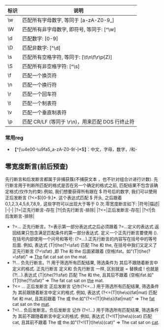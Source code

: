 |标识|说明|
|-|-|
|\w|匹配所有字母数字, 等同于 [a-zA-Z0-9_]|
|\W|匹配所有非字母数字, 即符号, 等同于: [^\w]|
|\d|匹配数字: [0-9]|
|\D|匹配非数字: [^\d]|
|\s|匹配所有空格字符, 等同于: [\t\n\f\r\p{Z}]|
|\S|匹配所有非空格字符: [^\s]|
|\f|匹配一个换页符|
|\n|匹配一个换行符|
|\r|匹配一个回车符|
|\t|匹配一个制表符|
|\v|匹配一个垂直制表符|
|\p|匹配 CR/LF (等同于 \r\n)，用来匹配 DOS 行终止符|
### 常用reg
- 【^[\u4e00-\u9fa5_a-zA-Z0-9/\-]*$】：中文，字母，数字，/和-

## 零宽度断言(前后预查)
先行断言和后发断言都属于非捕获簇(不捕获文本 ，也不针对组合计进行计数). 先行断言用于判断所匹配的格式是否在另一个确定的格式之前, 匹配结果不包含该确定格式(仅作为约束).例如, 我们想要获得所有跟在 $ 符号后的数字, 我们可以使用正后发断言 (?<=\$)[0-9\.]*. 这个表达式匹配 $ 开头, 之后跟着 0,1,2,3,4,5,6,7,8,9,. 这些字符可以出现大于等于 0 次.零宽度断言如下:
|符号|描述|
|-|-|
|?=|正先行断言-存在
|?!|负先行断言-排除|
|?<=|正后发断言-存在|
|?<!|负后发断言-排除|

- ?=... 正先行断言。?=表示第一部分表达式之后必须跟着 ?=...定义的表达式.返回结果只包含满足匹配条件的第一部分表达式. 定义一个正先行断言要使用 (). 在括号内部使用一个问号和等号: (?=...).正先行断言的内容写在括号中的等号后面. 例如, 表达式 (T|t)he(?=\sfat) 匹配 The 和 the, 在括号中我们又定义了正先行断言 (?=\sfat) ,即 The 和 the 后面紧跟着 (空格)fat。如"(T|t)he(?=\sfat)" => [The](#) fat cat sat on the mat.
- ?!... 负先行断言。?! 用于筛选所有匹配结果, 筛选条件为 其后不跟随着断言中定义的格式. 正先行断言 定义和 负先行断言 一样, 区别就是 = 替换成 ! 也就是 (?!...).表达式 (T|t)he(?!\sfat) 匹配 The 和 the, 且其后不跟着 (空格)fat.如"(T|t)he(?!\sfat)" => The fat cat sat on [the](#) mat.
- ?<= ... 正后发断言
正后发断言 记作(?<=...) 用于筛选所有匹配结果, 筛选条件为 其前跟随着断言中定义的格式. 例如, 表达式 (?<=(T|t)he\s)(fat|mat) 匹配 fat 和 mat, 且其前跟着 The 或 the.如"(?<=(T|t)he\s)(fat|mat)" => The [fat](#) cat sat on the [mat](#).
- ?<!... 负后发断言。负后发断言 记作 (?<!...) 用于筛选所有匹配结果, 筛选条件为 其前不跟随着断言中定义的格式. 例如, 表达式 (?<!(T|t)he\s)(cat) 匹配 cat, 且其前不跟着 The 或 the.如"(?<!(T|t)he\s)(cat)" => The cat sat on [cat](#).